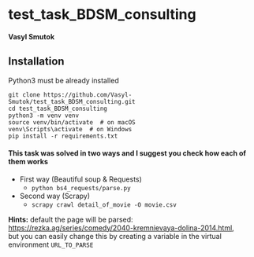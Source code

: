# test_task_BDSM_consulting

#### Vasyl Smutok

## Installation

Python3 must be already installed

```shell 
git clone https://github.com/Vasyl-Smutok/test_task_BDSM_consulting.git
cd test_task_BDSM_consulting
python3 -m venv venv
source venv/bin/activate  # on macOS
venv\Scripts\activate  # on Windows 
pip install -r requirements.txt  
```

#### This task was solved in two ways and I suggest you check how each of them works

* First way (Beautiful soup & Requests)
  * ```python bs4_requests/parse.py ```
* Second way (Scrapy)
  * ```scrapy crawl detail_of_movie -O movie.csv ```

 **Hints:** default the page will be parsed:  https://rezka.ag/series/comedy/2040-kremnievaya-dolina-2014.html,  
            but you can easily change this by creating a variable in the virtual environment ```URL_TO_PARSE```

